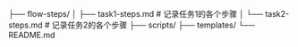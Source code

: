 ├── flow-steps/ 
│   ├── task1-steps.md  # 记录任务1的各个步骤
│   └── task2-steps.md  # 记录任务2的各个步骤
├── scripts/
├── templates/
└── README.md